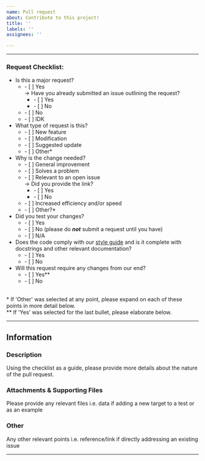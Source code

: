 ```yaml
---
name: Pull request
about: Contribute to this project!
title: ''
labels: ''
assignees: ''

---
```


------

### Request Checklist:

- Is this a major request? <ul><li>- [ ] Yes <br/> &rightarrow; Have you already submitted an issue outlining the request?<ul><li>- [ ] Yes</li><li>- [ ] No</li></ul></li><li>- [ ] No</li><li>- [ ] IDK</li></ul>
- What type of request is this? <ul><li>- [ ] New feature</li><li>- [ ] Modification</li><li>- [ ] Suggested update</li><li>- [ ] Other*</li></ul>
- Why is the change needed? <ul><li>- [ ] General improvement</li><li>- [ ] Solves a problem </li><li>- [ ] Relevant to an open issue <br/> &rightarrow; Did you provide the link?<ul><li>- [ ] Yes</li><li>- [ ] No</li></ul></li><li>- [ ] Increased efficiency and/or speed</li><li>- [ ] Other?*</li></ul>
- Did you test your changes? <ul><li>- [ ] Yes</li><li>- [ ] No (please do ***not*** submit a request until you have)</li><li>- [ ] N/A</li></ul>
- Does the code comply with our [style guide](https://github.com/ashleychontos/pySYD/blob/master/CONTRIBUTING.md) and is it complete with docstrings and other relevant documentation? <ul><li>- [ ] Yes</li><li>- [ ] No</li></ul>
- Will this request require any changes from our end? <ul><li>- [ ] Yes**</li><li>- [ ] No</li></ul>
<br/>
* If 'Other' was selected at any point, please expand on each of these points in more detail below. <br/>** If 'Yes' was selected for the last bullet, please elaborate below. 

------

## Information

### Description

Using the checklist as a guide, please provide more details about the nature of the pull request. 

### Attachments & Supporting Files

Please provide any relevant files i.e. data if adding a new target to a test or as an example

### Other

Any other relevant points i.e. reference/link if directly addressing an existing issue


------
